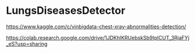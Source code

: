 # LungsDiseasesDetector 
https://www.kaggle.com/c/vinbigdata-chest-xray-abnormalities-detection/

https://colab.research.google.com/drive/1JDKhlKRUebskSb9IplCUT_3RjaFYj_eS?usp=sharing
